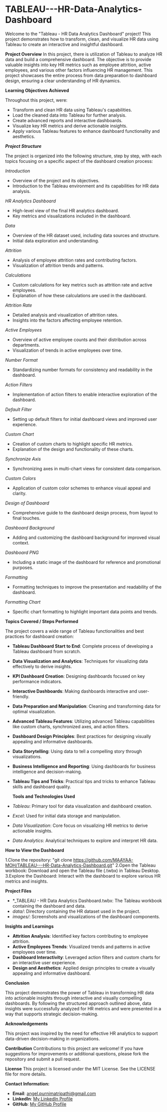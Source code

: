# TABLEAU---HR-Data-Analytics-Dashboard

Welcome to the "Tableau - HR Data Analytics Dashboard" project! This project demonstrates how to transform, clean, and visualize HR data using Tableau to create an interactive and insightful dashboard.

**Project Overview**
In this project, there is utilization of Tableau to analyze HR data and build a comprehensive dashboard. The objective is to provide valuable insights into key HR metrics such as employee attrition, active employees, and various other factors influencing HR management. This project showcases the entire process from data preparation to dashboard design, ensuring a clear understanding of HR dynamics.

**Learning Objectives Achieved**

Throughout this project, were:

  * Transform and clean HR data using Tableau's capabilities.
  * Load the cleaned data into Tableau for further analysis.
  * Create advanced reports and interactive dashboards.
  * Visualize key HR metrics and derive actionable insights.
  * Apply various Tableau features to enhance dashboard functionality and aesthetics.

***Project Structure***

The project is organized into the following structure, step by step, with each topics focusing on a specific aspect of the dashboard creation process:

*_Introduction_*
  * Overview of the project and its objectives.
  * Introduction to the Tableau environment and its capabilities for HR data analysis.

*_HR Analytics Dashboard_* 
  * High-level view of the final HR analytics dashboard.
  * Key metrics and visualizations included in the dashboard.

*_Data_*
  * Overview of the HR dataset used, including data sources and structure.
  * Initial data exploration and understanding.

*_Attrition_*
  * Analysis of employee attrition rates and contributing factors.
  * Visualization of attrition trends and patterns.

*_Calculations_*
  * Custom calculations for key metrics such as attrition rate and active employees.
  * Explanation of how these calculations are used in the dashboard.

*_Attrition Rate_*
  * Detailed analysis and visualization of attrition rates.
  * Insights into the factors affecting employee retention.

*_Active Employees_*
  * Overview of active employee counts and their distribution across departments.
  * Visualization of trends in active employees over time.
    
*_Number Format_*
  * Standardizing number formats for consistency and readability in the dashboard.
    
*_Action Filters_*
  * Implementation of action filters to enable interactive exploration of the dashboard.
    
*_Default Filter_*
  * Setting up default filters for initial dashboard views and improved user experience.
    
*_Custom Chart_*
  * Creation of custom charts to highlight specific HR metrics.
  * Explanation of the design and functionality of these charts.
    
*_Synchronize Axis_*
  * Synchronizing axes in multi-chart views for consistent data comparison.

*_Custom Colors_*
  * Application of custom color schemes to enhance visual appeal and clarity.
    
*_Design of Dashboard_*
  * Comprehensive guide to the dashboard design process, from layout to final touches.
    
*_Dashboard Background_*
  * Adding and customizing the dashboard background for improved visual context.
    
*_Dashboard PNG_*
  * Including a static image of the dashboard for reference and promotional purposes.
    
*_Formatting_*
  * Formatting techniques to improve the presentation and readability of the dashboard.

*_Formatting Chart_*
  * Specific chart formatting to highlight important data points and trends.

**Topics Covered / Steps Performed**

The project covers a wide range of Tableau functionalities and best practices for dashboard creation:

  * **Tableau Dashboard Start to End**: Complete process of developing a Tableau dashboard from scratch.
    
  * **Data Visualization and Analytics**: Techniques for visualizing data effectively to derive insights.
    
  * **KPI Dashboard Creation**: Designing dashboards focused on key performance indicators.
    
  * **Interactive Dashboards**: Making dashboards interactive and user-friendly.
    
  * **Data Preparation and Manipulation**: Cleaning and transforming data for optimal visualization.
    
  * **Advanced Tableau Features**: Utilizing advanced Tableau capabilities like custom charts, synchronized 
                                   axes, and action filters.
    
  * **Dashboard Design Principles**: Best practices for designing visually appealing and informative 
                                     dashboards.
  * **Data Storytelling**: Using data to tell a compelling story through visualizations.
    
 * **Business Intelligence and Reporting**: Using dashboards for business intelligence and decision-making.
   
 * **Tableau Tips and Tricks**: Practical tips and tricks to enhance Tableau skills and dashboard quality.


   **Tools and Technologies Used**

  * *_Tableau_*: Primary tool for data visualization and dashboard creation.
  * *_Excel_*: Used for initial data storage and manipulation.
  * *_Data Visualization_*: Core focus on visualizing HR metrics to derive actionable insights.
  * *_Data Analytics_*: Analytical techniques to explore and interpret HR data.

**How to View the Dashboard**

   1.Clone the repository: "git clone https://github.com/MAAYAA-MOH/TABLEAU---HR-Data-Analytics-Dashboard.git"
   2.Open the Tableau workbook: Download and open the Tableau file (.twbx) in Tableau Desktop.
   3.Explore the Dashboard: Interact with the dashboard to explore various HR metrics and insights.

**Project Files**

  * *_TABLEAU - HR Data Analytics Dashboard.twbx: The Tableau workbook containing the dashboard and data.
  * *_data/_*: Directory containing the HR dataset used in the project.
  * *_images/_*: Screenshots and visualizations of the dashboard components.

**Insights and Learnings**

  * **Attrition Analysis**: Identified key factors contributing to employee attrition.
  * **Active Employees Trends**: Visualized trends and patterns in active employees over time.
  * **Dashboard Interactivity**: Leveraged action filters and custom charts for an interactive user 
                                 experience.
  * **Design and Aesthetics**: Applied design principles to create a visually appealing and informative 
                               dashboard. 

                             
**Conclusion**

This project demonstrates the power of Tableau in transforming HR data into actionable insights through interactive and visually compelling dashboards. By following the structured approach outlined above, data insights were successfully analyzed for HR metrics and were presented in a way that supports strategic decision-making.

**Acknowledgements**

This project was inspired by the need for effective HR analytics to support data-driven decision-making in organizations.

**Contribution**
Contributions to this project are welcome! If you have suggestions for improvements or additional questions, please fork the repository and submit a pull request.

**License**
This project is licensed under the MIT License. See the LICENSE file for more details.


**Contact Information:**

- **Email**: angel.purnimatripathi@gmail.com
- **LinkedIn**: [My LinkedIn Profile](https://www.linkedin.com/in/purnimatripathi1111/)
- **GitHub**: [My GitHub Profile](https://github.com/MAAYAA-MOH)



